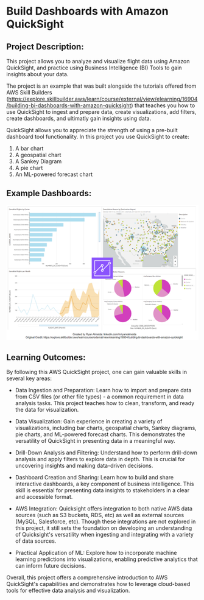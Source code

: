 # Build Dashboards with Amazon QuickSight 

## Project Description:
This project allows you to analyze and visualize flight data using Amazon QuickSight, and practice using Business Intelligence (BI) Tools to gain insights about your data. 

The project is an example that was built alongside the tutorials offered from AWS Skill Builders (https://explore.skillbuilder.aws/learn/course/external/view/elearning/16904/building-bi-dashboards-with-amazon-quicksight) that teaches you how to use QuickSight to ingest and prepare data, create visualizations, add filters, create dashboards, and ultimatly gain insights using data. 

QuickSight allows you to appreciate the strength of using a pre-built dashboard tool functionality. In this project you use QuickSight to create: 

1. A bar chart
2. A geospatial chart
3. A Sankey Diagram
4. A pie chart
5. An ML-powered forecast chart

## Example Dashboards:
![Alt text](collage_display.PNG)

## Learning Outcomes:
By following this AWS QuickSight project, one can gain valuable skills in several key areas:

- Data Ingestion and Preparation: Learn how to import and prepare data from CSV files (or other file types) - a common requirement in data analysis tasks. This project teaches how to clean, transform, and ready the data for visualization.

- Data Visualization: Gain experience in creating a variety of visualizations, including bar charts, geospatial charts, Sankey diagrams, pie charts, and ML-powered forecast charts. This demonstrates the versatility of QuickSight in presenting data in a meaningful way.

- Drill-Down Analysis and Filtering: Understand how to perform drill-down analysis and apply filters to explore data in depth. This is crucial for uncovering insights and making data-driven decisions.

- Dashboard Creation and Sharing: Learn how to build and share interactive dashboards, a key component of business intelligence. This skill is essential for presenting data insights to stakeholders in a clear and accessible format.

- AWS Integration: Quicksight offers integration to both native AWS data sources (such as S3 buckets, RDS, etc) as well as external sources (MySQL, Salesforce, etc). Though these integrations are not explored in this project, it still sets the foundation on developing an understanding of Quicksight's versatility when ingesting and integrating with a variety of data sources.

- Practical Application of ML: Explore how to incorporate machine learning predictions into visualizations, enabling predictive analytics that can inform future decisions.

Overall, this project offers a comprehensive introduction to AWS QuickSight's capabilities and demonstrates how to leverage cloud-based tools for effective data analysis and visualization.
